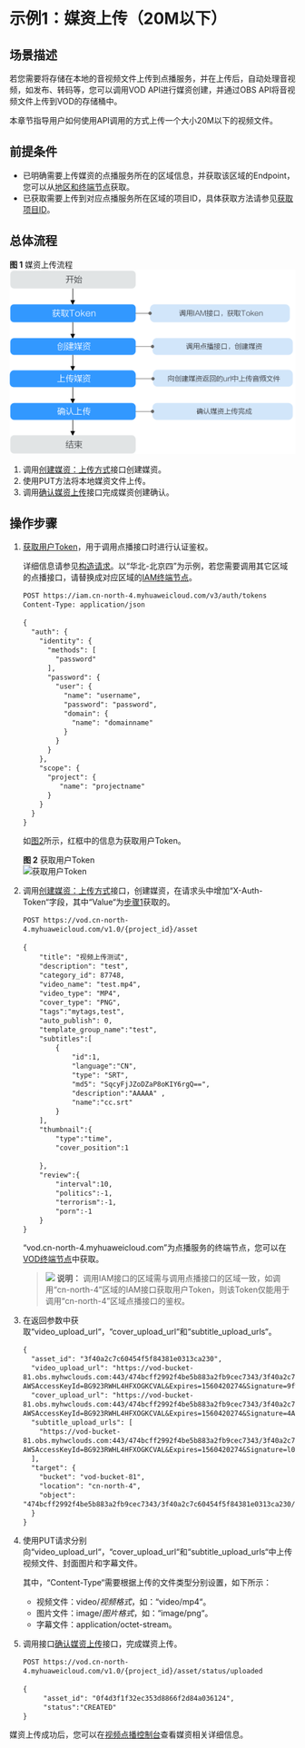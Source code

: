 # 示例1：媒资上传（20M以下）<a name="vod_04_0195"></a>

## 场景描述<a name="section3467422104418"></a>

若您需要将存储在本地的音视频文件上传到点播服务，并在上传后，自动处理音视频，如发布、转码等，您可以调用VOD API进行媒资创建，并通过OBS API将音视频文件上传到VOD的存储桶中。

本章节指导用户如何使用API调用的方式上传一个大小20M以下的视频文件。

## 前提条件<a name="section1535328172818"></a>

-   已明确需要上传媒资的点播服务所在的区域信息，并获取该区域的Endpoint，您可以从[地区和终端节点](https://developer.huaweicloud.com/endpoint?VOD)获取。
-   已获取需要上传到对应点播服务所在区域的项目ID，具体获取方法请参见[获取项目ID](获取项目ID.md)。

## 总体流程<a name="section15675193905619"></a>

**图 1**  媒资上传流程<a name="fig1465716529471"></a>  
![](figures/媒资上传流程.png "媒资上传流程")

1.  调用[创建媒资：上传方式](创建媒资-上传方式.md)接口创建媒资。
2.  使用PUT方法将本地媒资文件上传。
3.  调用[确认媒资上传](确认媒资上传.md)接口完成媒资创建确认。

## 操作步骤<a name="section127693448583"></a>

1.  <a name="li134912423710"></a>[获取用户Token](https://support.huaweicloud.com/api-iam/iam_30_0001.html)，用于调用点播接口时进行认证鉴权。

    详细信息请参见[构造请求](构造请求.md)。以“华北-北京四”为示例，若您需要调用其它区域的点播接口，请替换成对应区域的[IAM终端节点](https://developer.huaweicloud.com/endpoint?IAM)。

    ```
    POST https://iam.cn-north-4.myhuaweicloud.com/v3/auth/tokens
    Content-Type: application/json
    
    {
      "auth": {
        "identity": {
          "methods": [
            "password"
          ],
          "password": {
            "user": {
              "name": "username", 
              "password": "password", 
              "domain": {
                "name": "domainname"   
              }
            }
          }
        },
        "scope": {
          "project": {
             "name": "projectname"
          }
        }
      }
    }
    ```

    如[图2](#fig955023251511)所示，红框中的信息为获取用户Token。

    **图 2**  获取用户Token<a name="fig955023251511"></a>  
    ![](figures/获取用户Token.png "获取用户Token")

2.  调用[创建媒资：上传方式](创建媒资-上传方式.md)接口，创建媒资，在请求头中增加“X-Auth-Token“字段，其中“Value“为[步骤1](#li134912423710)获取的。

    ```
    POST https://vod.cn-north-4.myhuaweicloud.com/v1.0/{project_id}/asset
    
    {
    	"title": "视频上传测试",
    	"description": "test",
    	"category_id": 87748,
    	"video_name": "test.mp4",
    	"video_type": "MP4",
    	"cover_type": "PNG",
    	"tags":"mytags,test",
    	"auto_publish": 0,    
    	"template_group_name":"test",
    	"subtitles":[      
    		{	
    			"id":1,
    			"language":"CN", 
    			"type": "SRT", 
    			"md5": "SqcyFjJZoDZaP8oKIY6rgQ==",    
    			"description":"AAAAA" ,
    			"name":"cc.srt"
    		}  
    	],
    	"thumbnail":{
    		"type":"time",
    		"cover_position":1
    	
    	},
    	"review":{
    		"interval":10,
    		"politics":-1,
    		"terrorism":-1,
    		"porn":-1
    	}	
    }
    ```

    “vod.cn-north-4.myhuaweicloud.com”为点播服务的终端节点，您可以在[VOD终端节点](使用前必读.md#section499212013211)中获取。

    >![](public_sys-resources/icon-note.gif) **说明：** 
    >调用IAM接口的区域需与调用点播接口的区域一致，如调用“cn-north-4”区域的IAM接口获取用户Token，则该Token仅能用于调用“cn-north-4”区域点播接口的鉴权。

3.  在返回参数中获取“video\_upload\_url“，“cover\_upload\_url“和“subtitle\_upload\_urls“。

    ```
    {
      "asset_id": "3f40a2c7c60454f5f84381e0313ca230",
      "video_upload_url": "https://vod-bucket-81.obs.myhwclouds.com:443/474bcff2992f4be5b883a2fb9cec7343/3f40a2c7c60454f5f84381e0313ca230/cdeda86cd1b7b3dd760a3ff28a5ee497.mp4?AWSAccessKeyId=BG923RWHL4HFXOGKCVAL&Expires=1560420274&Signature=9f%2BZcdD6SwjIU5ARHYiP6YY1Lyw%3D",
      "cover_upload_url": "https://vod-bucket-81.obs.myhwclouds.com:443/474bcff2992f4be5b883a2fb9cec7343/3f40a2c7c60454f5f84381e0313ca230/cover/Cover0.png?AWSAccessKeyId=BG923RWHL4HFXOGKCVAL&Expires=1560420274&Signature=4Aa88NK%2By%2By1Xo0RvLpOvuaFCoE%3D",
      "subtitle_upload_urls": [
        "https://vod-bucket-81.obs.myhwclouds.com:443/474bcff2992f4be5b883a2fb9cec7343/3f40a2c7c60454f5f84381e0313ca230/subtitle/1.srt?AWSAccessKeyId=BG923RWHL4HFXOGKCVAL&Expires=1560420274&Signature=l0UclE9yfaVrxkl0kaNnr%2BemG98%3D"
      ],
      "target": {
        "bucket": "vod-bucket-81",
        "location": "cn-north-4",
        "object": "474bcff2992f4be5b883a2fb9cec7343/3f40a2c7c60454f5f84381e0313ca230/cdeda86cd1b7b3dd760a3ff28a5ee497.mp4"
      }
    }
    ```

4.  使用PUT请求分别向“video\_upload\_url“，“cover\_upload\_url“和“subtitle\_upload\_urls“中上传视频文件、封面图片和字幕文件。

    其中，“Content-Type“需要根据上传的文件类型分别设置，如下所示：

    -   视频文件：video/_视频格式_，如：“video/mp4“。
    -   图片文件：image/_图片格式_，如：“image/png“。
    -   字幕文件：application/octet-stream。

5.  调用接口[确认媒资上传](确认媒资上传.md)接口，完成媒资上传。

    ```
    POST https://vod.cn-north-4.myhuaweicloud.com/v1.0/{project_id}/asset/status/uploaded
    
    {
    	 "asset_id": "0f4d3f1f32ec353d8866f2d84a036124",
    	 "status":"CREATED"
    }
    ```


媒资上传成功后，您可以在[视频点播控制台](https://console.huaweicloud.com/vod)查看媒资相关详细信息。


